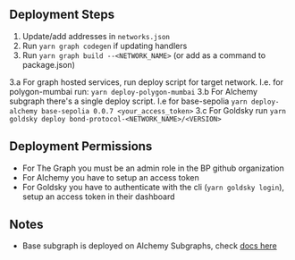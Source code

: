 ## Deployment Steps

1. Update/add addresses in `networks.json`
2. Run `yarn graph codegen` if updating handlers
3. Run `yarn graph build --<NETWORK_NAME>` (or add as a command to package.json)

3.a For graph hosted services, run deploy script for target network. I.e. for polygon-mumbai run: `yarn deploy-polygon-mumbai`
3.b For Alchemy subgraph there's a single deploy script. I.e for base-sepolia `yarn deploy-alchemy base-sepolia 0.0.7 <your_access_token>`
3.c For Goldsky run `yarn goldsky deploy bond-protocol-<NETWORK_NAME>/<VERSION>`

## Deployment Permissions

- For The Graph you must be an admin role in the BP github organization
- For Alchemy you have to setup an access token
- For Goldsky you have to authenticate with the cli (`yarn goldsky login`), setup an access token in their dashboard

## Notes

- Base subgraph is deployed on Alchemy Subgraphs, check [docs here](https://docs.alchemy.com/reference/subgraphs-quickstart)
